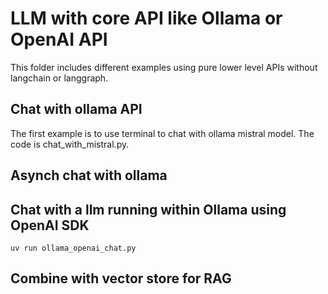 # LLM with core API like Ollama or OpenAI API

This folder includes different examples using pure lower level APIs without langchain or langgraph.

## Chat with ollama API

The first example is to use terminal to chat with ollama mistral model. The code is chat_with_mistral.py.

## Asynch chat with ollama

## Chat with a llm running within Ollama using OpenAI SDK

```
uv run ollama_openai_chat.py
```

## Combine with vector store for RAG
